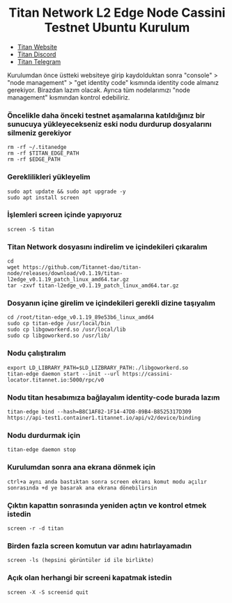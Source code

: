 <h1 align="center"> Titan Network L2 Edge Node Cassini Testnet Ubuntu Kurulum </h1>

* [Titan Website](https://test1.titannet.io/login)<br>
* [Titan Discord](https://discord.com/invite/titannet)<br>
* [Titan Telegram](https://t.me/titannet_dao)<br>

Kurulumdan önce üstteki websiteye girip kaydolduktan sonra "console" > "node management" > "get identity code" kısmında identity code almanız gerekiyor. Birazdan lazım olacak. Ayrıca tüm nodelarımızı "node management" kısmından kontrol edebiliriz.

### Öncelikle daha önceki testnet aşamalarına katıldığınız bir sunucuya yükleyecekseniz eski nodu durdurup dosyalarını silmeniz gerekiyor
```
rm -rf ~/.titanedge 
rm -rf $TITAN_EDGE_PATH 
rm -rf $EDGE_PATH 
```
### Gereklilikleri yükleyelim
```
sudo apt update && sudo apt upgrade -y
sudo apt install screen
```

### İşlemleri screen içinde yapıyoruz
```
screen -S titan
```

### Titan Network dosyasını indirelim ve içindekileri çıkaralım
```
cd
wget https://github.com/Titannet-dao/titan-node/releases/download/v0.1.19/titan-l2edge_v0.1.19_patch_linux_amd64.tar.gz
tar -zxvf titan-l2edge_v0.1.19_patch_linux_amd64.tar.gz
```

### Dosyanın içine girelim ve içindekileri gerekli dizine taşıyalım
```
cd /root/titan-edge_v0.1.19_89e53b6_linux_amd64
sudo cp titan-edge /usr/local/bin
sudo cp libgoworkerd.so /usr/local/lib
sudo cp libgoworkerd.so /usr/lib/
```

### Nodu çalıştıralım
```
export LD_LIBRARY_PATH=$LD_LIZBRARY_PATH:./libgoworkerd.so
titan-edge daemon start --init --url https://cassini-locator.titannet.io:5000/rpc/v0
```

### Nodu titan hesabımıza bağlayalım identity-code burada lazım
```
titan-edge bind --hash=B8C1AF82-1F14-47D8-89B4-B8525317D309 https://api-test1.container1.titannet.io/api/v2/device/binding
```

### Nodu durdurmak için
```
titan-edge daemon stop
```

### Kurulumdan sonra ana ekrana dönmek için
```
ctrl+a aynı anda bastıktan sonra screen ekranı komut modu açılır sonrasında +d ye basarak ana ekrana dönebilirsin
```

### Çıktın kapattın sonrasında yeniden açtın ve kontrol etmek istedin
```
screen -r -d titan
```

### Birden fazla screen komutun var adını hatırlayamadın
```
screen -ls (hepsini görüntüler id ile birlikte) 
```

### Açık olan herhangi bir screeni kapatmak istedin
```
screen -X -S screenid quit
```
